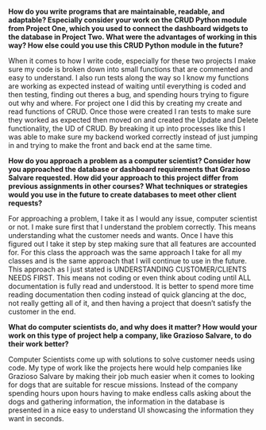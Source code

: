 **How do you write programs that are maintainable, readable, and adaptable? Especially consider your work on the CRUD Python module from Project One, which you used to connect the dashboard widgets to the database in Project Two. What were the advantages of working in this way? How else could you use this CRUD Python module in the future?**

When it comes to how I write code, especially for these two projects I make sure my code is broken down into small functions that are commented and easy to understand. I also run tests along the way so I know my functions are working as expected instead of waiting until everything is coded and then testing, finding out theres a bug, and spending hours trying to figure out why and where. For project one I did this by creating my create and read functions of CRUD. Once those were created I ran tests to make sure they worked as expected then moved on and created the Update and Delete functionality, the UD of CRUD. By breaking it up into processes like this I was able to make sure my backend worked correctly instead of just jumping in and trying to make the front and back end at the same time. 

**How do you approach a problem as a computer scientist? Consider how you approached the database or dashboard requirements that Grazioso Salvare requested. How did your approach to this project differ from previous assignments in other courses? What techniques or strategies would you use in the future to create databases to meet other client requests?**

For approaching a problem, I take it as I would any issue, computer scientist or not. I make sure first that I understand the problem correctly. This means understanding what the customer needs and wants. Once I have this figured out I take it step by step making sure that all features are accounted for. For this class the approach was the same approach I take for all my classes and is the same approach that I will continue to use in the future. This approach as I just stated is UNDERSTANDING CUSTOMER/CLIENTS NEEDS FIRST. This means not coding or even think about coding until ALL documentation is fully read and understood. It is better to spend more time reading documentation then coding instead of quick glancing at the doc, not really getting all of it, and then having a project that doesn’t satisfy the customer in the end. 

**What do computer scientists do, and why does it matter? How would your work on this type of project help a company, like Grazioso Salvare, to do their work better?**

Computer Scientists come up with solutions to solve customer needs using code. My type of work like the projects here would help companies like Grazioso Salvare by making their job much easier when it comes to looking for dogs that are suitable for rescue missions. Instead of the company spending hours upon hours having to make endless calls asking about the dogs and gathering information, the information in the database is presented in a nice easy to understand UI showcasing the information they want in seconds. 
